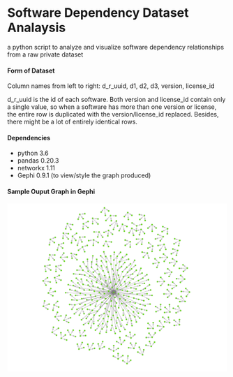 # Software Dependency Dataset Analaysis
a python script to analyze and visualize software dependency relationships from a raw private dataset 

#### Form of Dataset 
Column names from left to right: d_r_uuid, d1, d2, d3, version, license_id

d_r_uuid is the id of each software.
Both version and license_id contain only a single value, so when a software has more than one version or license, the entire row is duplicated with the version/license_id replaced. Besides, there might be a lot of entirely identical rows.  

#### Dependencies
- python 3.6
- pandas 0.20.3
- networkx 1.11 
- Gephi 0.9.1 (to view/style the graph produced) 

#### Sample Ouput Graph in Gephi
<img src="dependency directed graph.png"></img>












 